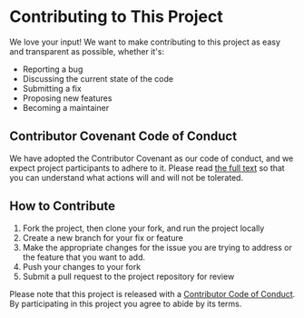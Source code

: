 # Contributing to This Project

We love your input! We want to make contributing to this project as easy and transparent as possible, whether it's:

- Reporting a bug
- Discussing the current state of the code
- Submitting a fix
- Proposing new features
- Becoming a maintainer

## Contributor Covenant Code of Conduct

We have adopted the Contributor Covenant as our code of conduct, and we expect project participants to adhere to it. Please read [the full text](https://www.contributor-covenant.org/version/2/0/code_of_conduct/) so that you can understand what actions will and will not be tolerated.

## How to Contribute

1. Fork the project, then clone your fork, and run the project locally
2. Create a new branch for your fix or feature
3. Make the appropriate changes for the issue you are trying to address or the feature that you want to add.
4. Push your changes to your fork
5. Submit a pull request to the project repository for review

Please note that this project is released with a [Contributor Code of Conduct](https://www.contributor-covenant.org/version/2/0/code_of_conduct/). By participating in this project you agree to abide by its terms.